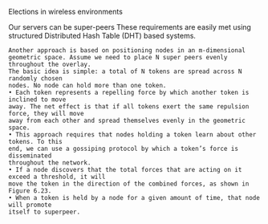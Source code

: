 Elections in wireless environments

Our servers can be super-peers
    These requirements are easily met using structured Distributed Hash Table (DHT) based systems.

    Another approach is based on positioning nodes in an m-dimensional geometric space. Assume we need to place N super peers evenly throughout the overlay.
    The basic idea is simple: a total of N tokens are spread across N randomly chosen
    nodes. No node can hold more than one token.
    • Each token represents a repelling force by which another token is inclined to move
    away. The net effect is that if all tokens exert the same repulsion force, they will move
    away from each other and spread themselves evenly in the geometric space.
    • This approach requires that nodes holding a token learn about other tokens. To this
    end, we can use a gossiping protocol by which a token’s force is disseminated
    throughout the network.
    • If a node discovers that the total forces that are acting on it exceed a threshold, it will
    move the token in the direction of the combined forces, as shown in Figure 6.23.
    • When a token is held by a node for a given amount of time, that node will promote
    itself to superpeer.

    